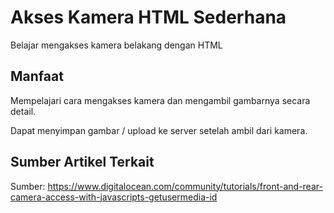 # Akses Kamera HTML Sederhana
Belajar mengakses kamera belakang dengan HTML

## Manfaat
Mempelajari cara mengakses kamera dan mengambil gambarnya secara detail.

Dapat menyimpan gambar / upload ke server setelah ambil dari kamera.

## Sumber Artikel Terkait
Sumber: https://www.digitalocean.com/community/tutorials/front-and-rear-camera-access-with-javascripts-getusermedia-id